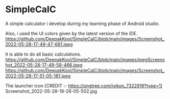 # SimpleCalC
 A simple calculator i develop during my learning phase of Android studio.
 
 Also, i used the UI colors given by the latest version of the IDE.
https://github.com/DeepakKool/SimpleCalC/blob/main/images/Screenshot_2022-05-28-17-49-47-681.jpeg

It is able to do all basic calculations.
https://github.com/DeepakKool/SimpleCalC/blob/main/images/jpegScreenshot_2022-05-28-17-49-58-466.jpeg
https://github.com/DeepakKool/SimpleCalC/blob/main/images/Screenshot_2022-05-28-17-51-05-181.jpeg

The launcher icon [CREDIT :- https://pngtree.com/iyikon_7322919?type=1]
Screenshot_2022-05-28-18-26-05-502.jpg
